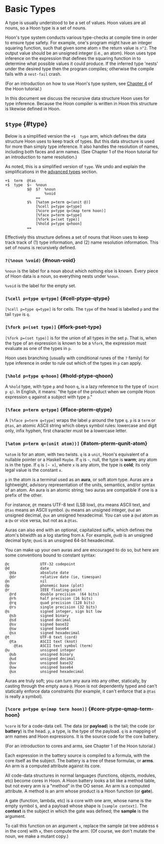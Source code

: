 # Basic Types

A type is usually understood to be a set of values.  Hoon values are all nouns, so a Hoon type is a set of nouns.

Hoon's type system conducts various type-checks at compile time in order to ensure type safety.  For example, one's program might have an integer squaring function, such that given some atom `n` the return value is `n^2`.  The output value should be an unsigned integer (i.e., an atom).  Hoon uses type inference on the expression that defines the squaring function in to determine what possible values it could produce.  If the inferred type 'nests' under the desired type then the program compiles; otherwise the compile fails with a `nest-fail` crash.

(For an introduction on how to use Hoon's type system, see [Chapter 4](../build-on-urbit/hoon-school/E-types.md) of the Hoon tutorial.)

In this document we discuss the recursive data structure Hoon uses for type inference.  Because the Hoon compiler is written in Hoon this structure is likewise defined in Hoon.

## `$type` {#type}

Below is a simplified version the `+$  type` arm, which defines the data structure Hoon uses to keep track of types.  But this data structure is used for more than simply type inference.  It also handles the resolution of names, including both faces and arm names.  (See Chapter 1 of the Hoon tutorial for an introduction to name resolution.)

As noted, this is a simplified version of `type`.  We undo and explain the simplifications in the [advanced types](advanced.md) section.

```hoon
+$  term  @tas
+$  type  $~  %noun
          $@  $?  %noun
                  %void
              ==
          $%  [%atom p=term q=(unit @)]
              [%cell p=type q=type]
              [%core p=type q=(map term hoon)]
              [%face p=term q=type]
              [%fork p=(set type)]
              [%hold p=type q=hoon]
          ==
```

Effectively this structure defines a set of nouns that Hoon uses to keep track track of (1) type information, and (2) name resolution information.  This set of nouns is recursively defined.

### `?(%noun %void)` {#noun-void}

`%noun` is the label for a noun about which nothing else is known.  Every piece of Hoon data is a noun, so everything nests under `%noun`.

`%void` is the label for the empty set.

### `[%cell p=type q=type]` {#cell-ptype-qtype}

`[%cell p=type q=type]` is for cells.  The `type` of the head is labelled `p` and the tail `type` is `q`.

### `[%fork p=(set type)]` {#fork-pset-type}

`[%fork p=(set type)]` is for the union of all types in the set `p`.  That is, when the type of an expression is known to be a `%fork`, the expression must evaluate as one of the types in `p`.

Hoon uses branching (usually with conditional runes of the `?` family) for type inference in order to rule out which of the types in `p` can apply.

### `[%hold p=type q=hoon]` {#hold-ptype-qhoon}

A `%hold` type, with type `p` and hoon `q`, is a lazy reference to the type of `(mint p q)`.  In English, it means: "the type of the product when we compile Hoon expression `q` against a subject with type `p`."

### `[%face p=term q=type]` {#face-pterm-qtype}

A `[%face p=term q=type]` wraps the label `p` around the type `q`.  `p` is a `term` or `@tas`, an atomic ASCII string which obeys symbol rules: lowercase and digit only, infix hyphen, first character must be a lowercase letter.

### `[%atom p=term q=(unit atom))]` {#atom-pterm-qunit-atom}

`%atom` is for an atom, with two twists.  `q` is a `unit`, Hoon's equivalent of a nullable pointer or a Haskell `Maybe`.  If `q` is `~`, null, the type is **warm**; any atom is in the type. If `q` is `[~ x]`, where `x` is any atom, the type is **cold**; its only legal value is the constant `x`.

`p` in the atom is a terminal used as an **aura**, or soft atom type.  Auras are a lightweight, advisory representation of the units, semantics, and/or syntax of an atom.  An aura is an atomic string; two auras are compatible if one is a prefix of the other.

For instance, `@t` means UTF-8 text (LSB low), `@ta` means ASCII text, and `@tas` means an ASCII symbol.  `@u` means an unsigned integer, `@ud` an unsigned decimal, `@ux` an unsigned hexadecimal.  You can use a `@ud` atom as a `@u` or vice versa, but not as a `@tas`.

Auras can also end with an optional, capitalized suffix, which defines the atom's bitwidth as a log starting from `A`.  For example, `@udD` is an unsigned decimal byte; `@uxG` is an unsigned 64-bit hexadecimal.

You can make up your own auras and are encouraged to do so, but here are some conventions bound to constant syntax:

```
@c              UTF-32 codepoint
@d              date
  @da           absolute date
  @dr           relative date (ie, timespan)
@n              nil
@p              phonemic base (plot)
@r              IEEE floating-point
  @rd           double precision  (64 bits)
  @rh           half precision (16 bits)
  @rq           quad precision (128 bits)
  @rs           single precision (32 bits)
@s              signed integer, sign bit low
  @sb           signed binary
  @sd           signed decimal
  @sv           signed base32
  @sw           signed base64
  @sx           signed hexadecimal
@t              UTF-8 text (cord)
  @ta           ASCII text (knot)
    @tas        ASCII text symbol (term)
@u              unsigned integer
  @ub           unsigned binary
  @ud           unsigned decimal
  @uv           unsigned base32
  @uw           unsigned base64
  @ux           unsigned hexadecimal
```

Auras are truly soft; you can turn any aura into any other, statically, by casting through the empty aura `@`.  Hoon is not dependently typed and can't statically enforce data constraints (for example, it can't enforce that a `@tas` is really a symbol).

### `[%core p=type q=(map term hoon)]` {#core-ptype-qmap-term-hoon}

`%core` is for a code-data cell.  The data (or **payload**) is the tail; the code (or **battery**) is the head.  `p`, a type, is the type of the payload.  `q` is a mapping of arm names and Hoon expressions.  It is the source code for the core battery.

(For an introduction to cores and arms, see Chapter 1 of the Hoon tutorial.)

Each expression in the battery source is compiled to a formula, with the core itself as the subject.  The battery is a tree of these formulas, or **arms**.  An arm is a computed attribute against its core.

All code-data structures in normal languages (functions, objects, modules, etc) become cores in Hoon.  A Hoon battery looks a bit like a method table, but not every arm is a "method" in the OO sense.  An arm is a computed attribute.  A method is an arm whose product is a Hoon function (or **gate**).

A gate (function, lambda, etc) is a core with one arm, whose name is the empty symbol `$`, and a payload whose shape is `[sample context]`.  The **context** is the subject in which the gate was defined; the **sample** is the argument.

To call this function on an argument `x`, replace the sample (at tree address `6` in the core) with `x`, then compute the arm. (Of course, we don't mutate the noun, we make a mutant copy.)
